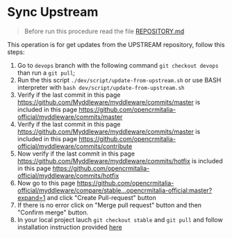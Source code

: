 # Sync Upstream

> Before run this procedure read the file [REPOSITORY.md](REPOSITORY.md)

This operation is for get updates from the UPSTREAM repository, follow this steps:

1. Go to `devops` branch with the following command `git checkout devops` than run a `git pull`;
2. Run the this script `./dev/script/update-from-upstream.sh` or use BASH interpreter with `bash dev/script/update-from-upstream.sh`
3. Verify if the last commit in this page <https://github.com/Myddleware/myddleware/commits/master> is included in this page <https://github.com/opencrmitalia-official/myddleware/commits/master>
4. Verify if the last commit in this page <https://github.com/Myddleware/myddleware/commits/master> is included in this page <https://github.com/opencrmitalia-official/myddleware/commits/contribute>
5. Now verify if the last commit in this page <https://github.com/Myddleware/myddleware/commits/hotfix> is included in this page <https://github.com/opencrmitalia-official/myddleware/commits/hotfix>
6. Now go to this page <https://github.com/opencrmitalia-official/myddleware/compare/stable...opencrmitalia-official:master?expand=1> and click "Create Pull-request" button
7. If there is no error click on "Merge pull request" button and then "Confirm merge" button.
8. In your local project lauch `git checkout stable` and `git pull` and follow installation instruction provided [here](DEBUG.md)
